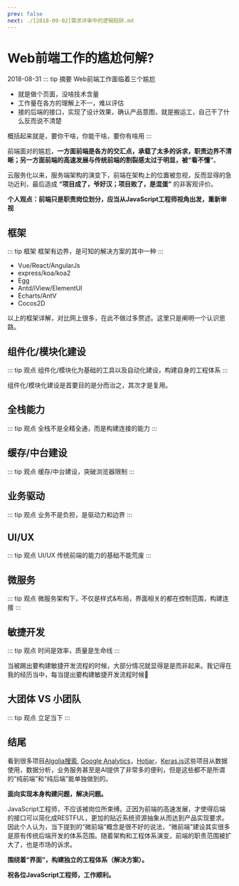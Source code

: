 ```yaml
---
prev: false
next: ./[2018-09-02]需求评审中的逻辑陷阱.md
---
```

# Web前端工作的尴尬何解?
<Tag>2018-08-31</Tag>
::: tip 摘要
Web前端工作面临着三个尴尬  

* 就是做个页面，没啥技术含量
* 工作量在各方的理解上不一，难以评估
* 接的后端的接口，实现了设计效果，确认产品意图，就是搬运工，自己干了什么反而说不清楚  

概括起来就是，要你干啥，你能干啥，要你有啥用
:::

前端面对的尴尬，**一方面前端是各方的交汇点，承载了太多的诉求，职责边界不清晰；另一方面前端的高速发展与传统前端的割裂感太过于明显，被“看不懂”**。

云服务化以来，服务端架构的演变下，前端在架构上的位置被忽视，反而显得的急功近利，最后造成 **“项目成了，爷好汉；项目败了，是混蛋”** 的非客观评价。 

**个人观点：前端只是职责岗位划分，应当从JavaScript工程师视角出发，重新审视**

## 框架
::: tip 框架
框架有边界，是可知的解决方案的其中一种
:::
* Vue/React/AngularJs
* express/koa/koa2
* Egg
* Antd/iView/ElementUI
* Echarts/AntV
* Cocos2D

以上的框架详解，对比网上很多，在此不做过多赘述。这里只是阐明一个认识思路。

## 组件化/模块化建设
::: tip 观点
组件化/模块化为基础的工具以及自动化建设，构建自身的工程体系
:::

组件化/模块化建设是首要目的是分而治之，其次才是复用。

## 全栈能力
::: tip 观点
全栈不是全精全通，而是构建连接的能力
:::

## 缓存/中台建设
::: tip 观点
缓存/中台建设，突破浏览器限制
:::

## 业务驱动
::: tip 观点
业务不是负担，是驱动力和边界
:::

## UI/UX
::: tip 观点
UI/UX 传统前端的能力的基础不能荒废
:::

## 微服务
::: tip 观点
微服务架构下，不仅是样式&布局，界面相关的都在控制范围，构建连接
:::

## 敏捷开发
::: tip 观点
时间是效率，质量是生命线
:::

当被踢出要构建敏捷开发流程的时候，大部分情况就显得是是而非起来。我记得在我的经历当中，每当提出要构建敏捷开发流程时候

## 大团体 VS 小团队
::: tip 观点
立足当下
:::


## 结尾

看到很多项目[Algolia搜索](https://community.algolia.com/docsearch/), [Google Analytics](https://analytics.google.com/)，[Hotjar](https://www.hotjar.com/)，[Keras.js](https://transcranial.github.io/keras-js/)这些项目从数据使用，数据分析，业务服务甚至是AI提供了非常多的便利，但是这些都不是所谓的“纯前端”和“纯后端”能单独做到的。

**面向实现本身构建问题，解决问题。**

JavaScript工程师，不应该被岗位所束缚。正因为前端的高速发展，才使得后端的接口可以简化成RESTFUL，更加的贴近系统资源抽象从而达到产品实现要求。因此个人认为，当下提到的“微前端”概念是很不好的说法，“微前端”建设其实很多是原有传统后端开发的体系范围。随着架构和工程体系演变，前端的职责范围被扩大了，也是市场的诉求。

**围绕着“界面”，构建独立的工程体系（解决方案）。**

**祝各位JavaScript工程师，工作顺利。**
